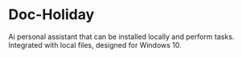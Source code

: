 # Doc-Holiday
Ai personal assistant that can be installed locally and perform tasks.  Integrated with local files, designed for Windows 10.
